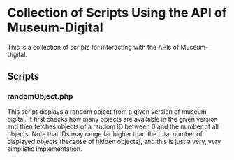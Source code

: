 # Collection of Scripts Using the API of Museum-Digital

This is a collection of scripts for interacting with the APIs of Museum-Digital.

## Scripts

### randomObject.php

This script displays a random object from a given version of museum-digital. It first checks how many objects are available in the given version and then fetches objects of a random ID between 0 and the number of all objects. Note that IDs may range far higher than the total number of displayed objects (because of hidden objects), and this is just a very, very simplistic implementation.
